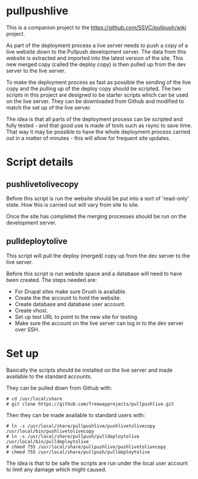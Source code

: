 # pullpushlive

This is a companion project to the https://github.com/SSVC/pullpush/wiki project.

As part of the deployment process a live server needs to push a copy of a live website down to the Pullpush development server.  The data from this website is extracted and imported into the latest version of the site.  This new merged copy (called the deploy copy) is then pulled up from the dev server to the live server.

To make the deployment process as fast as possible the sending of the live copy and the pulling up of the deploy copy should be scripted.  The two scripts in this project are designed to be starter scripts which can be used on the live server.  They can be downloaded from Github and modified to match the set up of the live server.

The idea is that all parts of the deployment process can be scripted and fully tested - and that good use is made of tools such as rsync to save time.  That way it may be possible to have the whole deployment process carried out in a matter of minutes - this will allow for frequent site updates.

# Script details

## pushlivetolivecopy

Before this script is run the website should be put into a sort of 'read-only' state.  How this is carried out will vary from site to site.

Once the site has completed the merging processes should be run on the development server.

## pulldeploytolive

This script will pull the deploy (merged) copy up from the dev server to the live server.

Before this script is run website space and a database will need to have been created.  The steps needed are:

* For Drupal sites make sure Drush is available.
* Create the the account to hold the website.
* Create database and database user account.
* Create vhost.
* Set up test URL to point to the new site for testing.
* Make sure the account on the live server can log in to the dev server over SSH.

# Set up

Basically the scripts should be installed on the live server and made available to the standard accounts.

They can be pulled down from Github with:

    # cd /usr/local/share
    # git clone https://github.com/freewayprojects/pullpushlive.git

Then they can be made available to standard users with:

    # ln -s /usr/local/share/pullpushlive/pushlivetolivecopy /usr/local/bin/pushlivetolivecopy
    # ln -s /usr/local/share/pullpush/pulldeploytolive /usr/local/bin/pulldeploytolive
    # chmod 755 /usr/local/share/pullpushlive/pushlivetolivecopy
    # chmod 755 /usr/local/share/pullpush/pulldeploytolive

The idea is that to be safe the scripts are run under the local user account to limit any damage which might caused.